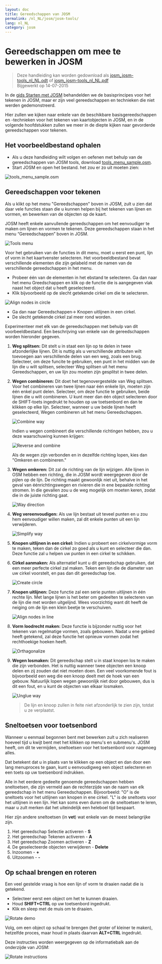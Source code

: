 ```yaml
---
layout: doc
title: Gereedschappen van JOSM
permalink: /nl_NL/josm/josm-tools/
lang: nl_NL
category: josm
---
```


Gereedschappen om mee te bewerken in JOSM
==================

> Deze handleiding kan worden gedownload als [josm_josm-tools_nl_NL.odt](/files/josm_josm-tools_nl_NL.odt) of [josm_josm-tools_nl_NL.pdf](/files/josm_josm-tools_nl_NL.pdf)  
> Bijgewerkt op 14-07-2015  

In de [gids Starten met JOSM](/nl_NL/josm/start-josm/) behandelden we de basisprincipes voor het tekenen in
JOSM, maar er zijn veel gereedschappen en technieken die niet werden gedemonstreerd.

Hier zullen we kijken naar enkele van de beschikbare basisgereedschappen en -technieken
voor het tekenen van kaartobjecten in JOSM, en in de volgende hoofdstukken zullen we
meer in de diepte kijken naar gevorderde gereedschappen voor tekenen.

Het voorbeeldbestand ophalen
-------------------

-   Als u deze handleiding wilt volgen en oefenen met behulp van de gereedschappen van JOSM tools, download
    [tools_menu_sample.osm](/files/tools_menu_sample.osm).
-   Start JOSM en open het bestand. het zou er zo uit moeten zien:

![tools_menu_sample.osm][]

Gereedschappen voor tekenen
-------------

Als u klikt op het menu "Gereedschappen" boven in JOSM, zult u zien dat daar
vele functies staan die u kunnen helpen bij het tekenen van lijnen en vormen, en
bewerken van de objecten op de kaart.

JOSM heeft enkele aanvullende gereedschappen om het eenvoudiger te maken om
lijnen en vormen te tekenen. Deze gereedschappen staan in het menu “Gereedschappen” boven
in JOSM.

![Tools menu][]

Voor het gebruiken van de functies in dit menu, moet u eerst een
punt, lijn of vorm in het kaartvenster selecteren. Het voorbeeldbestand bevat verschillende
elementen die zijn gelabeld met de namen van de verschillende gereedschappen in het menu.

-   Probeer één van de elementen in het ebstand te selecteren. Ga dan naar het menu Greedschappen
    en klik op de functie die is aangegeven vlak naast het object dat u heeft
    geselecteerd.
-   Klik bijvoorbeeld op de slecht getekende cirkel om die te selecteren.

![Align nodes in circle][]

-   Ga dan naar Gereedschappen-> Knopen uitlijnen in een cirkel.
-   De slecht getekende cirkel zal meer rond worden.

Experimenteer met elk van de gereedschappen met behulp van dit voorbeeldbestand. Een beschrijving van
enkele van de gereedschappen worden hieronder gegeven.

1.  **Weg splitsen:** Dit stelt u in staat een lijn op te delen in twee afzonderlijke lijnen.
    Dit is nuttig als u verschillende attributen wilt toevoegen aan verschillende
    delen van een weg, zoals een brug. Selecteer, om deze funcite te gebruiken, een
    punt in het midden van de lijn die u wilt splitsen, selecteer Weg
    splitsen uit het menu Gereedschappen, en uw lijn zou moeten zijn gesplitst in twee delen.

2.  **Wegen combineren:** Dit doet het tegenovergestelde van Weg splitsen. Voor het combineren van twee 
    lijnen naar één enkele lijn, moeten zijn één enkel punt delen. Selecteer, om
    deze functie te gebruiken, beide lijnen die u wilt combineren. U kunt
    meer dan één object selecteren door de SHIFT-toets ingedrukt te houden op uw
    toetsenbord en dan te klikken op elke lijn. Selecteer, wanneer u uw beide lijnen heeft geselecteerd,
    Wegen combineren uit het menu Gereedschappen.

    ![Combine way][]

    Indien u wegen combineert die verschillende richtingen hebben, zou u
    deze waarschuwing kunnen krijgen:

    ![Reverse and combine][]

    Als de wegen zijn verbonden en in dezelfde richting lopen, kies dan
    "Omkeren en combineren."

3.  **Wegen omkeren:** Dit zal de richting van de lijn wijzigen. Alle lijnen in
    OSM hebben een richting, die in JOSM wordt weergegeven door de pijlen op de lijn.
    De richting maakt gewoonlijk niet uit, behalve in het geval van éénrichtingswegen en
    rivieren die in ene bepaalde richting stromen. In die gevallen zou u de weg mogelijk om moeten
    keren, zodat die in de juiste richting gaat.

    ![Way direction][]

4.  **Weg vereenvoudigen:** Als uw lijn bestaat uit teveel punten en u zou hem
    eenvoudiger willen maken, zal dit enkele punten uit een lijn verwijderen.

    ![Simplify way][]

5.  **Knopen uitlijnen in een cirkel:** Indien u probeert een
    cirkelvormige vorm te maken, teken dan de cirkel zo goed als u kunt en selecteer die dan.
    Deze functie zal u helpen uw punten in een cirkel te schikken.

6.  **Cirkel aanmaken:** Als alternatief kunt u dit gereedschap gebruiken, dat
    een meer perfecte cirkel zal maken. Teken een lijn die de
    diameter van uw cirkel voorstelt, en pas dan dit gereedschap toe.

    ![Create circle][]

7.  **Knopen uitlijnen:** Deze functie zal een serie punten uitlijnen
    in één rechte lijn. Met lange lijnen is het beter om gedeelten te selecteren
    van de lijn die met worden uitgelijnd. Wees voorzichtig want dit heeft de
    neiging om de lijn een klein beetje te verschuiven.

    ![Align nodes in line][]

8. **Vorm loodrecht maken:** Deze functie is bijzonder nuttig voor het tekenen
    van regelmatige vormen, zoals gebouwen. Nadat u ene gebied heeft getekend, zal deze
    functie het opnieuw vormen zodat het rechthoekige hoeken heeft.

    ![Orthagonalize][]

9.  **Wegen losmaken:** Dit gereedschap stelt u in staat knopen los te maken die
    zijn verbonden. Het is nuttig wanneer twee objecten een knoop delen en zij zouden
    dat niet moeten doen. Een veel voorkomende fout is bijvoorbeeld een weg die een knoop deelt
    met de hoek van een gebouw. Natuurlijk lopen wegen gewoonlijk niet door gebouwen,
    dus is dit een fout, en u kunt de objecten van elkaar
    losmaken.

    ![Unglue way][]

    > De lijn en knoop zullen in feite niet afzonderlijk te zien zijn, totdat u ze verplaatst.

Sneltoetsen voor toetsenbord
------------------

Wanneer u eenmaal begonnen bent met bewerken zult u zich realiseren hoeveel tijd u kwijt bent
met het klikken op menu's en submenu's. JOSM heeft, om dit te vermijden, sneltoetsen voor het toetsenbord
voor nagenoeg alles.

Dat betekent dat u in plaats van te klikken op een object en dan door een lang
menuproces te gaan, kunt u eenvoudigweg een object selecteren en een toets op uw toetsenbord indrukken.

Alle in het eerdere gedeelte genoemde gereedschappen hebben sneltoetsen, die zijn
vermeld aan de rechterzijde van de naam van elk gereedschap in het menu Gereedschappen. Bijvoorbeeld: "O" is de
sneltoets voor het uitlijnen van knopen in ene cirkel. "L" is de sneltoets voor het uitlijnen in een lijn.
Het kan soms even duren om de sneltoetsen te leren, maar u zult merken dat het
uiteindelijk een heleboel tijd bespaart.

Hier zijn andere sneltoetsen (in **vet**) wat enkele van de meest belangrijke zijn.

1.  Het gereedschap Selectie activeren - **S**
2.  Het gereedschap Tekenen activeren - **A**
3.  Het gereedschap Zoomen activeren - **Z**
4.  De geselecteerde objecten verwijderen - **Delete**
5.  Inzoomen - **+**
6.  Uitzoomen - **-**


Op schaal brengen en roteren
----------------

Een veel gestelde vraag is hoe een lijn of vorm te draaien nadat die is
getekend.

-   Selecteer eerst een object om het te kunnen draaien.
-   Houd **SHIFT+CTRL** op uw toetsenbord ingedrukt.
-   Klik en sleep met de muis om te draaien.

![Rotate demo][]

Volg, om een object op schaal te brengen (het groter of kleiner te maken), hetzelfde
proces, maar houd in plaats daarvan **ALT+CTRL** ingedrukt.

Deze instructies worden weergegeven op de informatiebalk aan de onderzijde van JOSM:

![Rotate instructions][]




[tools_menu_sample.osm]: /images/josm/tools-menu-sample-file.png
[Tools menu]: /images/josm/tools-menu.png
[Align nodes in circle]: /images/josm/align-nodes-in-circle.png
[Combine way]: /images/josm/combine-way.png
[Reverse and combine]: /images/josm/reverse-and-combine.png
[Way direction]: /images/josm/way-direction.png
[Simplify way]: /images/josm/simplify-way.png
[Create circle]: /images/josm/create-circle.png
[Align nodes in line]: /images/josm/align-nodes-in-line.png
[Orthagonalize]: /images/josm/orthagonalize.png
[Unglue way]: /images/josm/unglue-way.png
[Keyboard S]: /images/josm/keyboard-s.png
[Keyboard A]: /images/josm/keyboard-a.png
[Keyboard Z]: /images/josm/keyboard-z.png
[Keyboard Del]: /images/josm/keyboard-del.png
[Keyboard plus]: /images/josm/keyboard-plus.png
[Keyboard minus]: /images/josm/keyboard-minus.png
[Rotate demo]: /images/josm/rotate-demo.png
[Rotate instructions]: /images/josm/rotate-instructions.png
